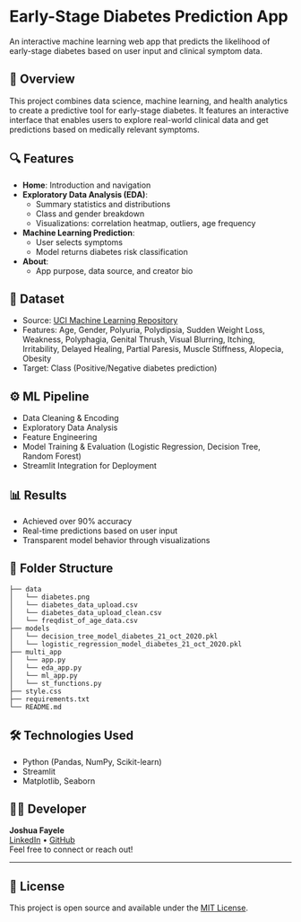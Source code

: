 # Early-Stage Diabetes Prediction App

An interactive machine learning web app that predicts the likelihood of early-stage diabetes based on user input and clinical symptom data.

## 🚀 Overview
This project combines data science, machine learning, and health analytics to create a predictive tool for early-stage diabetes. It features an interactive interface that enables users to explore real-world clinical data and get predictions based on medically relevant symptoms.

## 🔍 Features
- **Home**: Introduction and navigation
- **Exploratory Data Analysis (EDA)**:
  - Summary statistics and distributions
  - Class and gender breakdown
  - Visualizations: correlation heatmap, outliers, age frequency
- **Machine Learning Prediction**:
  - User selects symptoms
  - Model returns diabetes risk classification
- **About**:
  - App purpose, data source, and creator bio

## 🧪 Dataset
- Source: [UCI Machine Learning Repository](https://archive.ics.uci.edu/ml/datasets/Early+stage+diabetes+risk+prediction+dataset)
- Features: Age, Gender, Polyuria, Polydipsia, Sudden Weight Loss, Weakness, Polyphagia, Genital Thrush, Visual Blurring, Itching, Irritability, Delayed Healing, Partial Paresis, Muscle Stiffness, Alopecia, Obesity
- Target: Class (Positive/Negative diabetes prediction)

## ⚙️ ML Pipeline
- Data Cleaning & Encoding
- Exploratory Data Analysis
- Feature Engineering
- Model Training & Evaluation (Logistic Regression, Decision Tree, Random Forest)
- Streamlit Integration for Deployment

## 📊 Results
- Achieved over 90% accuracy
- Real-time predictions based on user input
- Transparent model behavior through visualizations

## 📁 Folder Structure
```
├── data
│   └── diabetes.png
│   └── diabetes_data_upload.csv
│   └── diabetes_data_upload_clean.csv
│   └── freqdist_of_age_data.csv
├── models
│   └── decision_tree_model_diabetes_21_oct_2020.pkl
│   └── logistic_regression_model_diabetes_21_oct_2020.pkl
├── multi_app
│   └── app.py
│   └── eda_app.py
│   └── ml_app.py
│   └── st_functions.py
├── style.css
├── requirements.txt
└── README.md
```

## 🛠 Technologies Used
- Python (Pandas, NumPy, Scikit-learn)
- Streamlit
- Matplotlib, Seaborn

## 🧑‍💻 Developer
**Joshua Fayele**  
[LinkedIn](https://www.linkedin.com/in/joshuafayele) • [GitHub](https://github.com/JoshuaFayele)  
Feel free to connect or reach out!

---

## 📜 License
This project is open source and available under the [MIT License](LICENSE).
